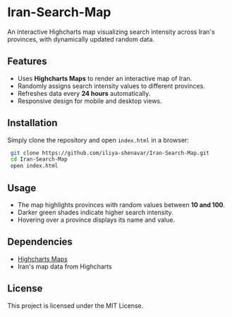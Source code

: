 # Iran-Search-Map

An interactive Highcharts map visualizing search intensity across Iran's provinces, with dynamically updated random data.

## Features
- Uses **Highcharts Maps** to render an interactive map of Iran.
- Randomly assigns search intensity values to different provinces.
- Refreshes data every **24 hours** automatically.
- Responsive design for mobile and desktop views.

## Installation
Simply clone the repository and open `index.html` in a browser:
```sh
 git clone https://github.com/iliya-shenavar/Iran-Search-Map.git
 cd Iran-Search-Map
 open index.html
```

## Usage
- The map highlights provinces with random values between **10 and 100**.
- Darker green shades indicate higher search intensity.
- Hovering over a province displays its name and value.

## Dependencies
- [Highcharts Maps](https://www.highcharts.com/products/maps/)
- Iran's map data from Highcharts

## License
This project is licensed under the MIT License.

